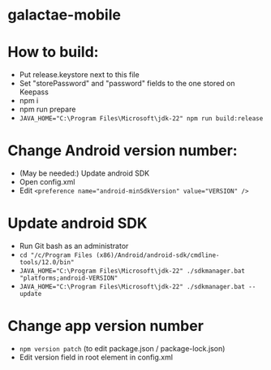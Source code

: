 # galactae-mobile

# How to build:

- Put release.keystore next to this file
- Set "storePassword" and "password" fields to the one stored on Keepass
- npm i
- npm run prepare
- `JAVA_HOME="C:\Program Files\Microsoft\jdk-22" npm run build:release`

# Change Android version number:

- (May be needed:) Update android SDK
- Open config.xml
- Edit `<preference name="android-minSdkVersion" value="VERSION" />`

# Update android SDK

- Run Git bash as an administrator
- `cd "/c/Program Files (x86)/Android/android-sdk/cmdline-tools/12.0/bin"` 
- `JAVA_HOME="C:\Program Files\Microsoft\jdk-22" ./sdkmanager.bat "platforms;android-VERSION"` 
- `JAVA_HOME="C:\Program Files\Microsoft\jdk-22" ./sdkmanager.bat --update` 

# Change app version number

- `npm version patch` (to edit package.json / package-lock.json)
- Edit version field in root element in config.xml